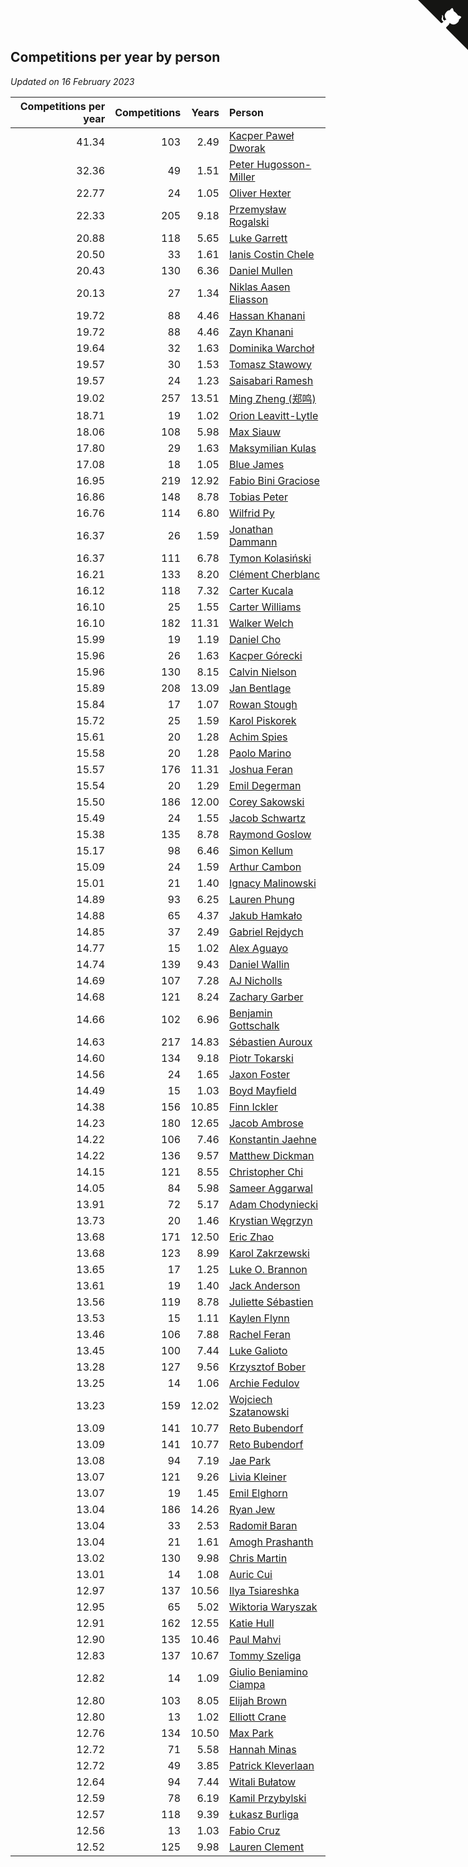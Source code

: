 ## Competitions per year by person

*Updated on 16 February 2023*

| Competitions per year | Competitions | Years | Person |
| ---: | ---: | ---: | :--- |
| 41.34 | 103 | 2.49 | [Kacper Paweł Dworak](https://www.worldcubeassociation.org/persons/2020DWOR01) |
| 32.36 | 49 | 1.51 | [Peter Hugosson-Miller](https://www.worldcubeassociation.org/persons/2021HUGO01) |
| 22.77 | 24 | 1.05 | [Oliver Hexter](https://www.worldcubeassociation.org/persons/2022HEXT01) |
| 22.33 | 205 | 9.18 | [Przemysław Rogalski](https://www.worldcubeassociation.org/persons/2013ROGA02) |
| 20.88 | 118 | 5.65 | [Luke Garrett](https://www.worldcubeassociation.org/persons/2017GARR05) |
| 20.50 | 33 | 1.61 | [Ianis Costin Chele](https://www.worldcubeassociation.org/persons/2021CHEL01) |
| 20.43 | 130 | 6.36 | [Daniel Mullen](https://www.worldcubeassociation.org/persons/2016MULL04) |
| 20.13 | 27 | 1.34 | [Niklas Aasen Eliasson](https://www.worldcubeassociation.org/persons/2021ELIA01) |
| 19.72 | 88 | 4.46 | [Hassan Khanani](https://www.worldcubeassociation.org/persons/2018KHAN26) |
| 19.72 | 88 | 4.46 | [Zayn Khanani](https://www.worldcubeassociation.org/persons/2018KHAN28) |
| 19.64 | 32 | 1.63 | [Dominika Warchoł](https://www.worldcubeassociation.org/persons/2021WARC01) |
| 19.57 | 30 | 1.53 | [Tomasz Stawowy](https://www.worldcubeassociation.org/persons/2021STAW01) |
| 19.57 | 24 | 1.23 | [Saisabari Ramesh](https://www.worldcubeassociation.org/persons/2021RAME01) |
| 19.02 | 257 | 13.51 | [Ming Zheng (郑鸣)](https://www.worldcubeassociation.org/persons/2009ZHEN11) |
| 18.71 | 19 | 1.02 | [Orion Leavitt-Lytle](https://www.worldcubeassociation.org/persons/2022LEAV01) |
| 18.06 | 108 | 5.98 | [Max Siauw](https://www.worldcubeassociation.org/persons/2017SIAU02) |
| 17.80 | 29 | 1.63 | [Maksymilian Kulas](https://www.worldcubeassociation.org/persons/2021KULA02) |
| 17.08 | 18 | 1.05 | [Blue James](https://www.worldcubeassociation.org/persons/2022JAME01) |
| 16.95 | 219 | 12.92 | [Fabio Bini Graciose](https://www.worldcubeassociation.org/persons/2010GRAC02) |
| 16.86 | 148 | 8.78 | [Tobias Peter](https://www.worldcubeassociation.org/persons/2014PETE03) |
| 16.76 | 114 | 6.80 | [Wilfrid Py](https://www.worldcubeassociation.org/persons/2016PYWI01) |
| 16.37 | 26 | 1.59 | [Jonathan Dammann](https://www.worldcubeassociation.org/persons/2021DAMM01) |
| 16.37 | 111 | 6.78 | [Tymon Kolasiński](https://www.worldcubeassociation.org/persons/2016KOLA02) |
| 16.21 | 133 | 8.20 | [Clément Cherblanc](https://www.worldcubeassociation.org/persons/2014CHER05) |
| 16.12 | 118 | 7.32 | [Carter Kucala](https://www.worldcubeassociation.org/persons/2015KUCA01) |
| 16.10 | 25 | 1.55 | [Carter Williams](https://www.worldcubeassociation.org/persons/2021WILL06) |
| 16.10 | 182 | 11.31 | [Walker Welch](https://www.worldcubeassociation.org/persons/2011WELC01) |
| 15.99 | 19 | 1.19 | [Daniel Cho](https://www.worldcubeassociation.org/persons/2021CHOD01) |
| 15.96 | 26 | 1.63 | [Kacper Górecki](https://www.worldcubeassociation.org/persons/2021GORE01) |
| 15.96 | 130 | 8.15 | [Calvin Nielson](https://www.worldcubeassociation.org/persons/2014NIEL03) |
| 15.89 | 208 | 13.09 | [Jan Bentlage](https://www.worldcubeassociation.org/persons/2010BENT01) |
| 15.84 | 17 | 1.07 | [Rowan Stough](https://www.worldcubeassociation.org/persons/2022STOU01) |
| 15.72 | 25 | 1.59 | [Karol Piskorek](https://www.worldcubeassociation.org/persons/2021PISK01) |
| 15.61 | 20 | 1.28 | [Achim Spies](https://www.worldcubeassociation.org/persons/2021SPIE01) |
| 15.58 | 20 | 1.28 | [Paolo Marino](https://www.worldcubeassociation.org/persons/2021MARI04) |
| 15.57 | 176 | 11.31 | [Joshua Feran](https://www.worldcubeassociation.org/persons/2011FERA01) |
| 15.54 | 20 | 1.29 | [Emil Degerman](https://www.worldcubeassociation.org/persons/2021DEGE01) |
| 15.50 | 186 | 12.00 | [Corey Sakowski](https://www.worldcubeassociation.org/persons/2011SAKO01) |
| 15.49 | 24 | 1.55 | [Jacob Schwartz](https://www.worldcubeassociation.org/persons/2021SCHW01) |
| 15.38 | 135 | 8.78 | [Raymond Goslow](https://www.worldcubeassociation.org/persons/2014GOSL01) |
| 15.17 | 98 | 6.46 | [Simon Kellum](https://www.worldcubeassociation.org/persons/2016KELL12) |
| 15.09 | 24 | 1.59 | [Arthur Cambon](https://www.worldcubeassociation.org/persons/2021CAMB01) |
| 15.01 | 21 | 1.40 | [Ignacy Malinowski](https://www.worldcubeassociation.org/persons/2021MALI02) |
| 14.89 | 93 | 6.25 | [Lauren Phung](https://www.worldcubeassociation.org/persons/2016PHUN02) |
| 14.88 | 65 | 4.37 | [Jakub Hamkało](https://www.worldcubeassociation.org/persons/2018HAMK01) |
| 14.85 | 37 | 2.49 | [Gabriel Rejdych](https://www.worldcubeassociation.org/persons/2020REJD01) |
| 14.77 | 15 | 1.02 | [Alex Aguayo](https://www.worldcubeassociation.org/persons/2022AGUA01) |
| 14.74 | 139 | 9.43 | [Daniel Wallin](https://www.worldcubeassociation.org/persons/2013WALL03) |
| 14.69 | 107 | 7.28 | [AJ Nicholls](https://www.worldcubeassociation.org/persons/2015NICH04) |
| 14.68 | 121 | 8.24 | [Zachary Garber](https://www.worldcubeassociation.org/persons/2014GARB01) |
| 14.66 | 102 | 6.96 | [Benjamin Gottschalk](https://www.worldcubeassociation.org/persons/2016GOTT01) |
| 14.63 | 217 | 14.83 | [Sébastien Auroux](https://www.worldcubeassociation.org/persons/2008AURO01) |
| 14.60 | 134 | 9.18 | [Piotr Tokarski](https://www.worldcubeassociation.org/persons/2013TOKA01) |
| 14.56 | 24 | 1.65 | [Jaxon Foster](https://www.worldcubeassociation.org/persons/2021FOST01) |
| 14.49 | 15 | 1.03 | [Boyd Mayfield](https://www.worldcubeassociation.org/persons/2022MAYF01) |
| 14.38 | 156 | 10.85 | [Finn Ickler](https://www.worldcubeassociation.org/persons/2012ICKL01) |
| 14.23 | 180 | 12.65 | [Jacob Ambrose](https://www.worldcubeassociation.org/persons/2010AMBR01) |
| 14.22 | 106 | 7.46 | [Konstantin Jaehne](https://www.worldcubeassociation.org/persons/2015JAEH01) |
| 14.22 | 136 | 9.57 | [Matthew Dickman](https://www.worldcubeassociation.org/persons/2013DICK01) |
| 14.15 | 121 | 8.55 | [Christopher Chi](https://www.worldcubeassociation.org/persons/2014CHIC01) |
| 14.05 | 84 | 5.98 | [Sameer Aggarwal](https://www.worldcubeassociation.org/persons/2017AGGA01) |
| 13.91 | 72 | 5.17 | [Adam Chodyniecki](https://www.worldcubeassociation.org/persons/2017CHOD02) |
| 13.73 | 20 | 1.46 | [Krystian Węgrzyn](https://www.worldcubeassociation.org/persons/2021WEGR01) |
| 13.68 | 171 | 12.50 | [Eric Zhao](https://www.worldcubeassociation.org/persons/2010ZHAO19) |
| 13.68 | 123 | 8.99 | [Karol Zakrzewski](https://www.worldcubeassociation.org/persons/2014ZAKR01) |
| 13.65 | 17 | 1.25 | [Luke O. Brannon](https://www.worldcubeassociation.org/persons/2021BRAN02) |
| 13.61 | 19 | 1.40 | [Jack Anderson](https://www.worldcubeassociation.org/persons/2021ANDE05) |
| 13.56 | 119 | 8.78 | [Juliette Sébastien](https://www.worldcubeassociation.org/persons/2014SEBA01) |
| 13.53 | 15 | 1.11 | [Kaylen Flynn](https://www.worldcubeassociation.org/persons/2022FLYN01) |
| 13.46 | 106 | 7.88 | [Rachel Feran](https://www.worldcubeassociation.org/persons/2015FERA01) |
| 13.45 | 100 | 7.44 | [Luke Galioto](https://www.worldcubeassociation.org/persons/2015GALI02) |
| 13.28 | 127 | 9.56 | [Krzysztof Bober](https://www.worldcubeassociation.org/persons/2013BOBE01) |
| 13.25 | 14 | 1.06 | [Archie Fedulov](https://www.worldcubeassociation.org/persons/2022FEDU01) |
| 13.23 | 159 | 12.02 | [Wojciech Szatanowski](https://www.worldcubeassociation.org/persons/2011SZAT01) |
| 13.09 | 141 | 10.77 | [Reto Bubendorf](https://www.worldcubeassociation.org/persons/2012BUBE01) |
| 13.09 | 141 | 10.77 | [Reto Bubendorf](https://www.worldcubeassociation.org/persons/2012BUBE01) |
| 13.08 | 94 | 7.19 | [Jae Park](https://www.worldcubeassociation.org/persons/2015PARK24) |
| 13.07 | 121 | 9.26 | [Livia Kleiner](https://www.worldcubeassociation.org/persons/2013KLEI03) |
| 13.07 | 19 | 1.45 | [Emil Elghorn](https://www.worldcubeassociation.org/persons/2021ELGH01) |
| 13.04 | 186 | 14.26 | [Ryan Jew](https://www.worldcubeassociation.org/persons/2008JEWR01) |
| 13.04 | 33 | 2.53 | [Radomił Baran](https://www.worldcubeassociation.org/persons/2020BARA02) |
| 13.04 | 21 | 1.61 | [Amogh Prashanth](https://www.worldcubeassociation.org/persons/2021PRAS01) |
| 13.02 | 130 | 9.98 | [Chris Martin](https://www.worldcubeassociation.org/persons/2013MART03) |
| 13.01 | 14 | 1.08 | [Auric Cui](https://www.worldcubeassociation.org/persons/2022CUIA01) |
| 12.97 | 137 | 10.56 | [Ilya Tsiareshka](https://www.worldcubeassociation.org/persons/2012TERE01) |
| 12.95 | 65 | 5.02 | [Wiktoria Waryszak](https://www.worldcubeassociation.org/persons/2018WARY01) |
| 12.91 | 162 | 12.55 | [Katie Hull](https://www.worldcubeassociation.org/persons/2010HULL01) |
| 12.90 | 135 | 10.46 | [Paul Mahvi](https://www.worldcubeassociation.org/persons/2012MAHV01) |
| 12.83 | 137 | 10.67 | [Tommy Szeliga](https://www.worldcubeassociation.org/persons/2012SZEL01) |
| 12.82 | 14 | 1.09 | [Giulio Beniamino Ciampa](https://www.worldcubeassociation.org/persons/2022CIAM01) |
| 12.80 | 103 | 8.05 | [Elijah Brown](https://www.worldcubeassociation.org/persons/2015BROW03) |
| 12.80 | 13 | 1.02 | [Elliott Crane](https://www.worldcubeassociation.org/persons/2022CRAN01) |
| 12.76 | 134 | 10.50 | [Max Park](https://www.worldcubeassociation.org/persons/2012PARK03) |
| 12.72 | 71 | 5.58 | [Hannah Minas](https://www.worldcubeassociation.org/persons/2017MINA04) |
| 12.72 | 49 | 3.85 | [Patrick Kleverlaan](https://www.worldcubeassociation.org/persons/2019KLEV01) |
| 12.64 | 94 | 7.44 | [Witali Bułatow](https://www.worldcubeassociation.org/persons/2015BUAT01) |
| 12.59 | 78 | 6.19 | [Kamil Przybylski](https://www.worldcubeassociation.org/persons/2016PRZY01) |
| 12.57 | 118 | 9.39 | [Łukasz Burliga](https://www.worldcubeassociation.org/persons/2013BURL01) |
| 12.56 | 13 | 1.03 | [Fabio Cruz](https://www.worldcubeassociation.org/persons/2022CRUZ01) |
| 12.52 | 125 | 9.98 | [Lauren Clement](https://www.worldcubeassociation.org/persons/2013KLEM01) |


<a href="https://github.com/JustinTimeCuber/wca_statistics" class="github-corner" aria-label="View source on Github"><svg width="80" height="80" viewBox="0 0 250 250" style="fill:#151513; color:#fff; position: absolute; top: 0; border: 0; right: 0;" aria-hidden="true"><path d="M0,0 L115,115 L130,115 L142,142 L250,250 L250,0 Z"></path><path d="M128.3,109.0 C113.8,99.7 119.0,89.6 119.0,89.6 C122.0,82.7 120.5,78.6 120.5,78.6 C119.2,72.0 123.4,76.3 123.4,76.3 C127.3,80.9 125.5,87.3 125.5,87.3 C122.9,97.6 130.6,101.9 134.4,103.2" fill="currentColor" style="transform-origin: 130px 106px;" class="octo-arm"></path><path d="M115.0,115.0 C114.9,115.1 118.7,116.5 119.8,115.4 L133.7,101.6 C136.9,99.2 139.9,98.4 142.2,98.6 C133.8,88.0 127.5,74.4 143.8,58.0 C148.5,53.4 154.0,51.2 159.7,51.0 C160.3,49.4 163.2,43.6 171.4,40.1 C171.4,40.1 176.1,42.5 178.8,56.2 C183.1,58.6 187.2,61.8 190.9,65.4 C194.5,69.0 197.7,73.2 200.1,77.6 C213.8,80.2 216.3,84.9 216.3,84.9 C212.7,93.1 206.9,96.0 205.4,96.6 C205.1,102.4 203.0,107.8 198.3,112.5 C181.9,128.9 168.3,122.5 157.7,114.1 C157.9,116.9 156.7,120.9 152.7,124.9 L141.0,136.5 C139.8,137.7 141.6,141.9 141.8,141.8 Z" fill="currentColor" class="octo-body"></path></svg></a><style>.github-corner:hover .octo-arm{animation:octocat-wave 560ms ease-in-out}@keyframes octocat-wave{0%,100%{transform:rotate(0)}20%,60%{transform:rotate(-25deg)}40%,80%{transform:rotate(10deg)}}@media (max-width:500px){.github-corner:hover .octo-arm{animation:none}.github-corner .octo-arm{animation:octocat-wave 560ms ease-in-out}}</style>
